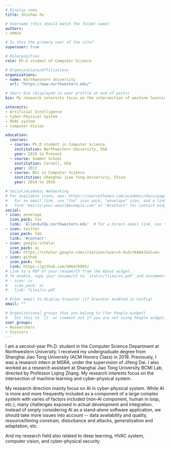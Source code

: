 ```yaml
---
# Display name
title: Shichao Xu

# Username (this should match the folder name)
authors:
- admin

# Is this the primary user of the site?
superuser: true

# Role/position
role: Ph.D student of Computer Science

# Organizations/Affiliations
organizations:
- name: Northwestern University
  url: "https://www.northwestern.edu/"

# Short bio (displayed in user profile at end of posts)
bio: My research interests focus on the intersection of machine learning and cyber-physical system.

interests:
- Artificial Intelligence
- Cyber-Physical System
- HVAC system
- Computer Vision

education:
  courses:
  - course: Ph.D student in Computer Science
    institution: Northwestern University, USA
    year: 2019 to Present
  - course: Summer School
    institution: Cornell, USA
    year: 2017
  - course: BSc in Computer Science
    institution: Shanghai Jiao Tong University, China
    year: 2014 to 2018

# Social/Academic Networking
# For available icons, see: https://sourcethemes.com/academic/docs/page-builder/#icons
#   For an email link, use "fas" icon pack, "envelope" icon, and a link in the
#   form "mailto:your-email@example.com" or "#contact" for contact widget.
social:
- icon: envelope
  icon_pack: fas
  link: 'AllenXu7@u.northwestern.edu'  # For a direct email link, use "mailto:test@example.org".
- icon: twitter
  icon_pack: fab
  link: '#contact'
- icon: google-scholar
  icon_pack: ai
  link: https://scholar.google.com/citations?user=S-9u3vYAAAAJ&hl=en
- icon: github
  icon_pack: fab
  link: https://github.com/906476903/
# Link to a PDF of your resume/CV from the About widget.
# To enable, copy your resume/CV to `static/files/cv.pdf` and uncomment the lines below.
# - icon: cv
#   icon_pack: ai
#   link: files/cv.pdf

# Enter email to display Gravatar (if Gravatar enabled in Config)
email: ""

# Organizational groups that you belong to (for People widget)
#   Set this to `[]` or comment out if you are not using People widget.
user_groups:
- Researchers
- Visitors
---
```


I am a second-year Ph.D. student in the Computer Science Department at Northwestern University. I received my undergraduate degree from Shanghai Jiao Tong University (ACM Honors Class) in 2018. Previously, I was a research intern at MSRA, under the supervision of Jifeng Dai. I also worked as a research assistant at Shanghai Jiao Tong University BCMI Lab, directed by Professor Liqing Zhang. My research interests focus on the intersection of machine learning and cyber-physical system.

My research direction mainly focus on AI in cyber-physical system. While AI is more and more frequently included as a component of a large complex system with varies of factors included (non-AI component, human in loop, etc.), many challenges exposed in actual development and integration. Instead of simply considering AI as a stand-alone software application, we should take more issues into account -- data availability and quality, resource/timing constrain, disturbance and attacks, generalization and adaptation, etc.

And my research field also related to deep learning, HVAC system, computer vision, and cyber-physical security.
